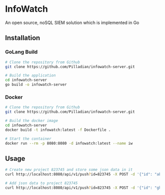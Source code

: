 # InfoWatch
An open source, noSQL SIEM solution which is implemented in Go

## Installation
### GoLang Build
```bash
# Clone the repository from Github
git clone https://github.com/Pilladian/infowatch-server.git

# Build the application
cd infowatch-server
go build -o infowatch-server
```

### Docker
```bash
# Clone the repository from Github
git clone https://github.com/Pilladian/infowatch-server.git

# Build the docker image
cd infowatch-server
docker build -t infowatch:latest -f Dockerfile .

# Start the container
docker run --rm -p 8080:8080 -d infowatch:latest --name iw
```

## Usage
```bash
# Create new project 823745 and store some json data in it
curl http://localhost:8080/api/v1/push?id=823745 -X POST -d '{"id": "abcdef", "text": "hello, its me"}'

# Add json data to project 823745
curl http://localhost:8080/api/v1/push?id=823745 -X POST -d '{"id": "ghijkl", "text": "hello, its me again"}'
```